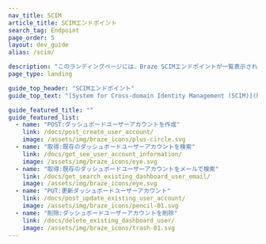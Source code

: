 ```yaml
---
nav_title: SCIM
article_title: SCIMエンドポイント
search_tag: Endpoint
page_order: 5
layout: dev_guide
alias: /scim/

description: "このランディングページには、Braze SCIMエンドポイントが一覧表示されています。"
page_type: landing

guide_top_header: "SCIMエンドポイント"
guide_top_text: "[System for Cross-domain Identity Management (SCIM)](http://www.simplecloud.info/) 仕様は、ユーザーとグループを表すための定義されたスキーマを提供することにより、クラウドベースのアプリケーションおよびサービスでのユーザーアイデンティティの管理を容易にするように設計されています。Braze SCIMエンドポイントを使用して、自動ユーザープロビジョニングを管理します。"

guide_featured_title: ""
guide_featured_list:
  - name: "POST:ダッシュボードユーザーアカウントを作成"
    link: /docs/post_create_user_account/
    image: /assets/img/braze_icons/plus-circle.svg
  - name: "取得:既存のダッシュボードユーザーアカウントを検索"
    link: /docs/get_see_user_account_information/
    image: /assets/img/braze_icons/eye.svg
  - name: "取得:既存のダッシュボードユーザーアカウントをメールで検索"
    link: /docs/get_search_existing_dashboard_user_email/
    image: /assets/img/braze_icons/eye.svg
  - name: "PUT:更新ダッシュボードユーザーアカウント"
    link: /docs/post_update_existing_user_account/
    image: /assets/img/braze_icons/pencil-01.svg
  - name: "削除:ダッシュボードユーザーアカウントを削除"
    link: /docs/delete_existing_dashboard_user/
    image: /assets/img/braze_icons/trash-01.svg
---
```


